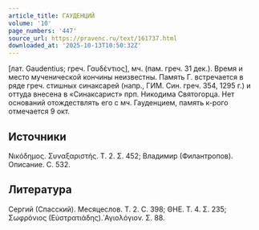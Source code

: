 ```yaml
---
article_title: ГАУДЕНЦИЙ
volume: '10'
page_numbers: '447'
source_url: https://pravenc.ru/text/161737.html
downloaded_at: '2025-10-13T10:50:32Z'
---
```


[лат. Gaudentius; греч. Γαυδέντιος], мч. (пам. греч. 31 дек.). Время и место мученической кончины неизвестны. Память Г. встречается в ряде греч. стишных синаксарей (напр., ГИМ. Син. греч. 354, 1295 г.) и оттуда внесена в «Синаксарист» прп. Никодима Святогорца. Нет оснований отождествлять его с мч. Гауденцием, память к-рого отмечается 9 окт.

## Источники

Νικόδημος. Συναξαριστής. Τ. 2. Σ. 452; Владимир (Филантропов). Описание. С. 532.

## Литература

Сергий (Спасский). Месяцеслов. Т. 2. С. 398; ΘΗΕ. Τ. 4. Σ. 235; Σωφρόνιος (Εὐστρατιάδης).῾Αγιολόγιον. Σ. 88.
